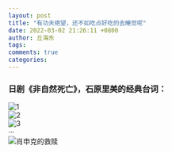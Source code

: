 ```yaml
---
layout: post
title: "有功夫绝望，还不如吃点好吃的去睡觉呢"
date: 2022-03-02 21:26:11 +0800
author: 丘海东 
tags: 
comments: true
categories: 
---
```

### 日剧《非自然死亡》，石原里美的经典台词：  
![1](http://tiebapic.baidu.com/forum/pic/item/0fb4cbd9f2d3572c1f898e0fcf13632763d0c35b.jpg)  
![2](http://tiebapic.baidu.com/forum/pic/item/4e9e52edab64034f26e17a1df2c379310a551d66.jpg)  
![3](http://tiebapic.baidu.com/forum/pic/item/7c54a355b319ebc4d254ce82df26cffc1e171666.jpg)  
···  
![肖申克的救赎](http://tiebapic.baidu.com/forum/pic/item/eea11e4543a98226a7ed933cd782b9014a90eb67.jpg)
